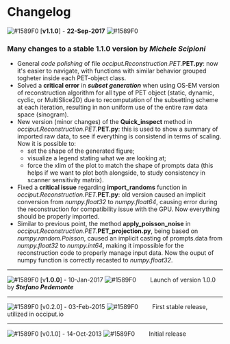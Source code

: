 # Changelog

![#1589F0](https://placehold.it/15/1589F0/000000?text=+)
[**v1.1.0**] - **22-Sep-2017**
![#1589F0](https://placehold.it/15/1589F0/000000?text=+)
### Many changes to a stable 1.1.0 version by ***Michele Scipioni***

- General *code polishing* of file *occiput.Reconstruction.PET*.**PET.py**: now it's easier to navigate, with functions with similar behavior grouped togheter inside each PET-object class.
- Solved a **critical error** in ***subset generation*** when using OS-EM version of reconstruction algorithm for all type of PET object (static, dynamic, cyclic, or MultiSlice2D) due to recomputation of the subsetting scheme at each iteration, resulting in non uniform use of the entire raw data space (sinogram).
- New version (minor changes) of the **Quick_inspect** method in *occiput.Reconstruction.PET*.**PET.py**: this is used to show a summary of imported raw data, to see if everything is consistend in terms of scaling. Now it is possible to:
    - set the shape of the generated figure;
    - visualize a legend stating what we are looking at;
    - force the xlim of the plot to match the shape of prompts data (this helps if we want to plot both alongside, to study consistency in scanner sensitivity matrix).
- Fixed a **critical issue** regarding **import_randoms** function in *occiput.Reconstruction.PET*.**PET.py**: old version caused an implicit conversion from *numpy.float32* to *numpy.float64*, causing error during the reconstruction for compatibility issue with the GPU. Now everything should be properly imported.
- Similar to previous point, the method **apply_poisson_noise** in *occiput.Reconstruction.PET*.**PET_projection.py**, being based on *numpy.random.Poisson*, caused an implicit casting of prompts.data from *numpy.float32* to *numpy.int64*, making it impossible for the reconstruction code to properly manage input data. Now the ouput of numpy function is correctly recasted to *numpy.float32*.


---
![#1589F0](https://placehold.it/15/1589F0/000000?text=+)
[v**1.0.0**] - 10-Jan-2017 
![#1589F0](https://placehold.it/15/1589F0/000000?text=+)
<a href=""><img src="https://cdn4.iconfinder.com/data/icons/pictype-free-vector-icons/16/forward-128.png" width="25" height="10"></a> Launch of version 1.0.0 by ***Stefano Pedemonte***

---
![#1589F0](https://placehold.it/15/1589F0/000000?text=+)
[v0.2.0] - 03-Feb-2015 
![#1589F0](https://placehold.it/15/1589F0/000000?text=+)
<a href=""><img src="https://cdn4.iconfinder.com/data/icons/pictype-free-vector-icons/16/forward-128.png" width="25" height="10"></a> First stable release, utilized in occiput.io

---
![#1589F0](https://placehold.it/15/1589F0/000000?text=+)
[v0.1.0] - 14-Oct-2013 
![#1589F0](https://placehold.it/15/1589F0/000000?text=+)
<a href=""><img src="https://cdn4.iconfinder.com/data/icons/pictype-free-vector-icons/16/forward-128.png" width="25" height="10"></a> Initial release